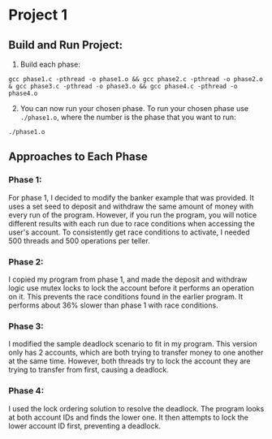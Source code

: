 # Project 1

## Build and Run Project:
1. Build each phase:
```
gcc phase1.c -pthread -o phase1.o && gcc phase2.c -pthread -o phase2.o & gcc phase3.c -pthread -o phase3.o && gcc phase4.c -pthread -o phase4.o
```
2. You can now run your chosen phase. To run your chosen phase use `./phase1.o`, where the number is the phase that you want to run:
```
./phase1.o
```

## Approaches to Each Phase


### Phase 1:
For phase 1, I decided to modify the banker example that was provided. It uses a set seed to deposit and withdraw the same amount of money with every run of the program. 
However, if you run the program, you will notice different results with each run due
to race conditions when accessing the user's account.
To consistently get race conditions to activate, I needed 500 threads and 500 operations per teller.
  
### Phase 2:
I copied my program from phase 1, and made the deposit and withdraw
logic use mutex locks to lock the account before it performs an operation
on it. This prevents the race conditions found in the earlier program.
It performs about 36% slower than phase 1 with race conditions.
  
### Phase 3:
I modified the sample deadlock scenario to fit in my program.
This version only has 2 accounts, which are both trying to transfer
money to one another at the same time. However, both threads try to lock
the account they are trying to transfer from first, causing a deadlock.
  
### Phase 4:
I used the lock ordering solution to resolve the deadlock. The program
looks at both account IDs and finds the lower one. It then attempts to
lock the lower account ID first, preventing a deadlock.